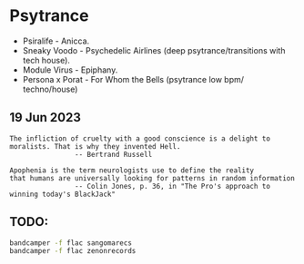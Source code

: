 # Psytrance 
- Psiralife - Anicca.
- Sneaky Voodo - Psychedelic Airlines (deep psytrance/transitions with tech house).
- Module Virus - Epiphany.
- Persona x Porat - For Whom the Bells (psytrance low bpm/ techno/house)



## 19 Jun 2023

```quote
The infliction of cruelty with a good conscience is a delight to moralists. That is why they invented Hell.
                -- Bertrand Russell
```

```quote
Apophenia is the term neurologists use to define the reality
that humans are universally looking for patterns in random information
                -- Colin Jones, p. 36, in "The Pro's approach to winning today's BlackJack"
```

## TODO:
```bash
bandcamper -f flac sangomarecs
bandcamper -f flac zenonrecords
```

